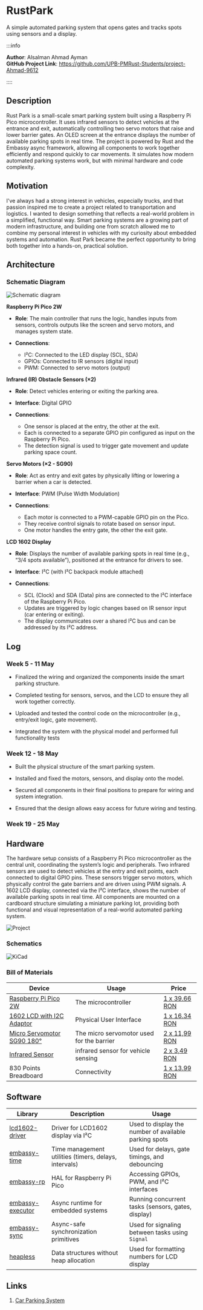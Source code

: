 # RustPark
A simple automated parking system that opens gates and tracks spots using sensors and a display.

:::info

**Author**: Alsalman Ahmad Ayman\
**GitHub Project Link**: https://github.com/UPB-PMRust-Students/project-Ahmad-9612

::::

## Description
Rust Park is a small-scale smart parking system built using a Raspberry Pi Pico microcontroller. It uses infrared sensors to detect vehicles at the entrance and exit, automatically controlling two servo motors that raise and lower barrier gates. An OLED screen at the entrance displays the number of available parking spots in real time. The project is powered by Rust and the Embassy async framework, allowing all components to work together efficiently and respond quickly to car movements. It simulates how modern automated parking systems work, but with minimal hardware and code complexity.
## Motivation
I've always had a strong interest in vehicles, especially trucks, and that passion inspired me to create a project related to transportation and logistics. I wanted to design something that reflects a real-world problem in a simplified, functional way. Smart parking systems are a growing part of modern infrastructure, and building one from scratch allowed me to combine my personal interest in vehicles with my curiosity about embedded systems and automation. Rust Park became the perfect opportunity to bring both together into a hands-on, practical solution.
## Architecture
### Schematic Diagram
![Schematic diagram](Diagram.webp)

**Raspberry Pi Pico 2W**
- **Role**: The main controller that runs the logic, handles inputs from sensors, controls outputs like the screen and servo motors, and manages system state.

- **Connections**:
    - I²C: Connected to the LED display (SCL, SDA)
    - GPIOs: Connected to IR sensors (digital input)
    - PWM: Connected to servo motors (output)

**Infrared (IR) Obstacle Sensors (×2)**
- **Role**: Detect vehicles entering or exiting the parking area.

- **Interface**: Digital GPIO

- **Connections**:
    - One sensor is placed at the entry, the other at the exit.
    - Each is connected to a separate GPIO pin configured as input on the Raspberry Pi Pico.
    - The detection signal is used to trigger gate movement and update parking space count.

**Servo Motors (×2 - SG90)**
- **Role**: Act as entry and exit gates by physically lifting or lowering a barrier when a car is detected.

- **Interface**: PWM (Pulse Width Modulation)

- **Connections**:
    - Each motor is connected to a PWM-capable GPIO pin on the Pico.
    - They receive control signals to rotate based on sensor input.
    - One motor handles the entry gate, the other the exit gate.

**LCD 1602 Display**
- **Role**: Displays the number of available parking spots in real time (e.g., “3/4 spots available”), positioned at the entrance for drivers to see.

- **Interface**: I²C (with I²C backpack module attached)

- **Connections**:
    - SCL (Clock) and SDA (Data) pins are connected to the I²C interface of the Raspberry Pi Pico.
    - Updates are triggered by logic changes based on IR sensor input (car entering or exiting).
    - The display communicates over a shared I²C bus and can be addressed by its I²C address.

## Log
### Week 5 - 11 May
- Finalized the wiring and organized the components inside the smart parking structure.

- Completed testing for sensors, servos, and the LCD to ensure they all work together correctly.

- Uploaded and tested the control code on the microcontroller (e.g., entry/exit logic, gate movement).

- Integrated the system with the physical model and performed full functionality tests
### Week 12 - 18 May
- Built the physical structure of the smart parking system.

- Installed and fixed the motors, sensors, and display onto the model.

- Secured all components in their final positions to prepare for wiring and system integration.

- Ensured that the design allows easy access for future wiring and testing.


### Week 19 - 25 May

## Hardware
The hardware setup consists of a Raspberry Pi Pico microcontroller as the central unit, coordinating the system’s logic and peripherals. Two infrared sensors are used to detect vehicles at the entry and exit points, each connected to digital GPIO pins. These sensors trigger servo motors, which physically control the gate barriers and are driven using PWM signals. A 1602 LCD display, connected via the I²C interface, shows the number of available parking spots in real time. All components are mounted on a cardboard structure simulating a miniature parking lot, providing both functional and visual representation of a real-world automated parking system.

![Project](Project.webp)

### Schematics
![KiCad](Ahmad.svg)
### Bill of Materials

| Device | Usage | Price |
|--------|-------|-------|
| [Raspberry Pi Pico 2W](https://www.raspberrypi.com/documentation/microcontrollers/pico-series.html) | The microcontroller | [1 x 39.66 RON](https://www.optimusdigital.ro/en/raspberry-pi-boards/13327-raspberry-pi-pico-2-w.html?srsltid=AfmBOoo5CQdoi14-RbmA_YJJrNUG1hPBzlSKgPdCOYv9U2PgJdK3bPwM) |
| [1602 LCD with I2C Adaptor](https://www.vishay.com/docs/37484/lcd016n002bcfhet.pdf) | Physical User Interface | [1 x 16.34 RON](https://www.optimusdigital.ro/ro/optoelectronice-lcd-uri/2894-lcd-cu-interfata-i2c-si-backlight-albastru.html?search_query=LCD&results=210)  |
|[Micro Servomotor SG90 180°](http://www.ee.ic.ac.uk/pcheung/teaching/DE1_EE/stores/sg90_datasheet.pdf)| The micro servomotor used for the barrier | [2 x 11,99 RON](https://www.optimusdigital.ro/ro/motoare-servomotoare/2261-micro-servo-motor-sg90-180.html?search_query=sg90&results=11)|
| [Infrared Sensor ](https://arduinogetstarted.com/tutorials/arduino-infrared-obstacle-avoidance-sensor) | infrared sensor for vehicle sensing| [2 x 3,49 RON](https://www.optimusdigital.ro/ro/senzori-senzori-optici/4514-senzor-infrarosu-de-obstacole.html?search_query=infrarosu&results=131) |
| 830 Points Breadboard | Connectivity | [1 x 13.99 RON](https://www.bitmi.ro/breadboard-830-puncte-mb-102-10500.html?gad_source=1) |

## Software
                                        
| Library | Description | Usage |
|--------|-------|-------|
| [lcd1602-driver](https://github.com/eZioPan/lcd1602-driver)                              | Driver for LCD1602 display via I²C                     | Used to display the number of available parking spots |
| [embassy-time](https://docs.embassy.dev/embassy-time/git/default/index.html)            | Time management utilities (timers, delays, intervals)  | Used for delays, gate timings, and debouncing         |
| [embassy-rp](https://docs.embassy.dev/embassy-rp/git/rp2040/index.html)                 | HAL for Raspberry Pi Pico                              | Accessing GPIOs, PWM, and I²C interfaces              |
| [embassy-executor](https://docs.embassy.dev/embassy-executor/git/std/index.html)        | Async runtime for embedded systems                     | Running concurrent tasks (sensors, gates, display)    |
| [embassy-sync](https://github.com/embassy-rs/embassy/tree/main/embassy-sync)            | Async-safe synchronization primitives                  | Used for signaling between tasks using `Signal`       |
| [heapless](https://github.com/rust-embedded/heapless)                                    | Data structures without heap allocation                | Used for formatting numbers for LCD display           |


## Links
1. [Car Parking System](https://www.youtube.com/watch?v=8XOsXdNOa4g&ab_channel=svsembedded)